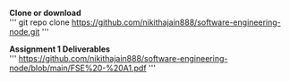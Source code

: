 **Clone or download**\
'''
git repo clone https://github.com/nikithajain888/software-engineering-node.git
'''

**Assignment 1 Deliverables**\
'''
https://github.com/nikithajain888/software-engineering-node/blob/main/FSE%20-%20A1.pdf
'''
